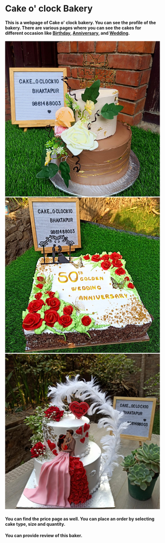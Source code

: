 # Cake o' clock Bakery

#### This is a webpage of Cake o' clock bakery. You can see the profile of the bakery. There are various pages where you can see the cakes for different occasion like [Birthday](./images/birthday/bd1.jpg), [Anniversary](./images/anniversary/an1.jpg), and [Wedding](./images/wedding/wed1.jpg).
![Birthday](./images/birthday/bd1.jpg)
![Anniversary](./images/anniversary/an1.jpg)
![Wedding](./images/wedding/wed1.jpg)
#### You can find the price page as well. You can place an order by selecting cake type, size and quantity.
#### You can provide review of this baker.